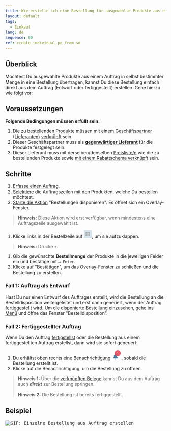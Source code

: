 ```yaml
---
title: Wie erstelle ich eine Bestellung für ausgewählte Produkte aus einem Auftrag?
layout: default
tags:
  - Einkauf
lang: de
sequence: 60
ref: create_individual_po_from_so
---
```


## Überblick
Möchtest Du ausgewählte Produkte aus einem Auftrag in selbst bestimmter Menge in eine Bestellung übertragen, kannst Du diese Bestellung einfach direkt aus dem Auftrag (Entwurf oder fertiggestellt) erstellen. Gehe hierzu wie folgt vor:

## Voraussetzungen
**Folgende Bedingungen müssen erfüllt sein:**

1. Die zu bestellenden [Produkte](NeuesProdukt) müssen mit einem [Geschäftspartner (Lieferanten)](Neuer_Geschaeftspartner_Lieferant) [verknüpft](Produkt_mit_Geschaeftspartner_verknuepfen) sein.
1. Dieser Geschäftspartner muss als [**gegenwärtiger Lieferant**](Gegenwaertigen_Lieferanten_festlegen) für die Produkte festgelegt sein.
1. Dieser Lieferant muss mit derselben/denselben [Preisliste/n](ProduktPreis) wie die zu bestellenden Produkte sowie [mit einem Rabattschema verknüpft](Rabattschema_mit_GP_verknuepfen) sein.

## Schritte
1. [Erfasse einen Auftrag](Auftrag_erfassen).
1. [Selektiere](AuswahlBelege) die Auftragszeilen mit den Produkten, welche Du bestellen möchtest.
1. [Starte die Aktion](AktionStarten#aktionsmenue) "Bestellungen disponieren". Es öffnet sich ein Overlay-Fenster.
 >**Hinweis:** Diese Aktion wird erst verfügbar, wenn mindestens eine Auftragszeile ausgewählt ist.

1. Klicke links in der Bestellzeile auf !['+'](assets/expand_list_plus.png), um sie aufzuklappen.
 >**Hinweis:** Drücke `+`.

1. Gib die gewünschte **Bestellmenge** der Produkte in die jeweiligen Felder ein und bestätige mit `↵ Enter`.
1. Klicke auf "Bestätigen", um das Overlay-Fenster zu schließen und die Bestellung zu erstellen.

### Fall 1: Auftrag als Entwurf
Hast Du nur einen Entwurf des Auftrages erstellt, wird die Bestellung an die Bestelldisposition weitergeleitet und erst dann generiert, wenn der Auftrag [fertiggestellt](BelegverarbeitungFertigstellen) wird. Um die disponierte Bestellung einzusehen, [gehe ins Menü](Menu) und öffne das Fenster "Bestelldisposition".

### Fall 2: Fertiggestellter Auftrag
Wenn Du den Auftrag [fertigstellst](BelegverarbeitungFertigstellen) oder die Bestellung aus einem fertiggestellten Auftrag erstellst, dann wird sie sofort generiert:

1. Du erhältst oben rechts eine [Benachrichtigung](Benachrichtigungsarten) ![](assets/NotificationBell_WebUI.png), sobald die Bestellung erstellt ist.
1. Klicke auf die Benachrichtigung, um die Bestellung zu öffnen.
 >**Hinweis 1:** Über die [verknüpften Belege](SpringezuBelegen) kannst Du aus dem Auftrag auch ***direkt*** zur Bestellung springen.<br><br>
 >**Hinweis 2:** Die Bestellung ist bereits fertiggestellt.

## Beispiel
<kbd><img src="assets/Einzelne Bestellung aus Auftrag erstellen.gif" alt="GIF: Einzelne Bestellung aus Auftrag erstellen"></kbd>
